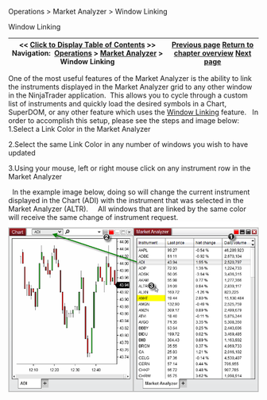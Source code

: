 ﻿
Operations \> Market Analyzer \> Window Linking

Window Linking

| \<\< [Click to Display Table of Contents](marketanalzyer_window_linking.md) \>\> **Navigation:**     [Operations](operations-1.md) \> [Market Analyzer](market_analyzer-1.md) \> Window Linking | [Previous page](reloading_indicators__columns-1.md) [Return to chapter overview](market_analyzer-1.md) [Next page](market-watch-1.md) |
| --- | --- |
One of the most useful features of the Market Analyzer is the ability to link the instruments displayed in the Market Analyzer grid to any other window in the NinjaTrader application.  This allows you to cycle through a custom list of instruments and quickly load the desired symbols in a Chart, SuperDOM, or any other feature which uses the [Window Linking](linking_windows-1.md) feature.
 
In order to accomplish this setup, please see the steps and image below:
 
1\.Select a Link Color in the Market Analyzer 

2\.Select the same Link Color in any number of windows you wish to have updated

3\.Using your mouse, left or right mouse click on any instrument row in the Market Analyzer

 
In the example image below, doing so will change the current instrument displayed in the Chart (ADI) with the instrument that was selected in the Market Analyzer (ALTR).  
 
All windows that are linked by the same color will receive the same change of instrument request.  
 
![MarketAnalyzer_32](marketanalyzer_32.png)
